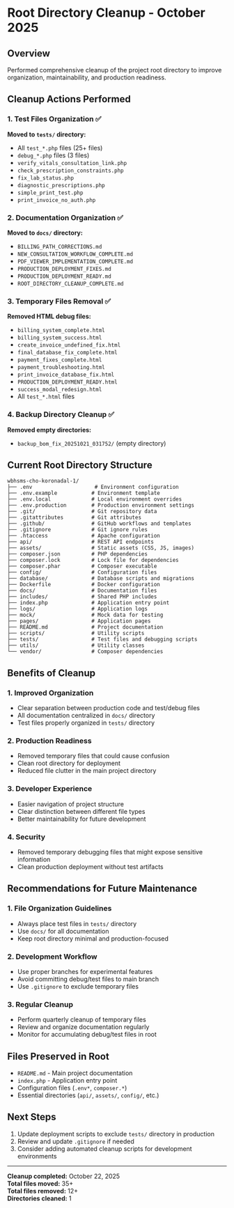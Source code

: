 # Root Directory Cleanup - October 2025

## Overview
Performed comprehensive cleanup of the project root directory to improve organization, maintainability, and production readiness.

## Cleanup Actions Performed

### 1. Test Files Organization ✅
**Moved to `tests/` directory:**
- All `test_*.php` files (25+ files)
- `debug_*.php` files (3 files)
- `verify_vitals_consultation_link.php`
- `check_prescription_constraints.php`
- `fix_lab_status.php`
- `diagnostic_prescriptions.php`
- `simple_print_test.php`
- `print_invoice_no_auth.php`

### 2. Documentation Organization ✅
**Moved to `docs/` directory:**
- `BILLING_PATH_CORRECTIONS.md`
- `NEW_CONSULTATION_WORKFLOW_COMPLETE.md`
- `PDF_VIEWER_IMPLEMENTATION_COMPLETE.md`
- `PRODUCTION_DEPLOYMENT_FIXES.md`
- `PRODUCTION_DEPLOYMENT_READY.md`
- `ROOT_DIRECTORY_CLEANUP_COMPLETE.md`

### 3. Temporary Files Removal ✅
**Removed HTML debug files:**
- `billing_system_complete.html`
- `billing_system_success.html`
- `create_invoice_undefined_fix.html`
- `final_database_fix_complete.html`
- `payment_fixes_complete.html`
- `payment_troubleshooting.html`
- `print_invoice_database_fix.html`
- `PRODUCTION_DEPLOYMENT_READY.html`
- `success_modal_redesign.html`
- All `test_*.html` files

### 4. Backup Directory Cleanup ✅
**Removed empty directories:**
- `backup_bom_fix_20251021_031752/` (empty directory)

## Current Root Directory Structure

```
wbhsms-cho-koronadal-1/
├── .env                    # Environment configuration
├── .env.example           # Environment template
├── .env.local             # Local environment overrides
├── .env.production        # Production environment settings
├── .git/                  # Git repository data
├── .gitattributes         # Git attributes
├── .github/               # GitHub workflows and templates
├── .gitignore             # Git ignore rules
├── .htaccess              # Apache configuration
├── api/                   # REST API endpoints
├── assets/                # Static assets (CSS, JS, images)
├── composer.json          # PHP dependencies
├── composer.lock          # Lock file for dependencies
├── composer.phar          # Composer executable
├── config/                # Configuration files
├── database/              # Database scripts and migrations
├── Dockerfile             # Docker configuration
├── docs/                  # Documentation files
├── includes/              # Shared PHP includes
├── index.php              # Application entry point
├── logs/                  # Application logs
├── mock/                  # Mock data for testing
├── pages/                 # Application pages
├── README.md              # Project documentation
├── scripts/               # Utility scripts
├── tests/                 # Test files and debugging scripts
├── utils/                 # Utility classes
└── vendor/                # Composer dependencies
```

## Benefits of Cleanup

### 1. **Improved Organization**
- Clear separation between production code and test/debug files
- All documentation centralized in `docs/` directory
- Test files properly organized in `tests/` directory

### 2. **Production Readiness**
- Removed temporary files that could cause confusion
- Clean root directory for deployment
- Reduced file clutter in the main project directory

### 3. **Developer Experience**
- Easier navigation of project structure
- Clear distinction between different file types
- Better maintainability for future development

### 4. **Security**
- Removed temporary debugging files that might expose sensitive information
- Clean production deployment without test artifacts

## Recommendations for Future Maintenance

### 1. **File Organization Guidelines**
- Always place test files in `tests/` directory
- Use `docs/` for all documentation
- Keep root directory minimal and production-focused

### 2. **Development Workflow**
- Use proper branches for experimental features
- Avoid committing debug/test files to main branch
- Use `.gitignore` to exclude temporary files

### 3. **Regular Cleanup**
- Perform quarterly cleanup of temporary files
- Review and organize documentation regularly
- Monitor for accumulating debug/test files in root

## Files Preserved in Root
- `README.md` - Main project documentation
- `index.php` - Application entry point
- Configuration files (`.env*`, `composer.*`)
- Essential directories (`api/`, `assets/`, `config/`, etc.)

## Next Steps
1. Update deployment scripts to exclude `tests/` directory in production
2. Review and update `.gitignore` if needed
3. Consider adding automated cleanup scripts for development environments

---
**Cleanup completed:** October 22, 2025  
**Total files moved:** 35+  
**Total files removed:** 12+  
**Directories cleaned:** 1  